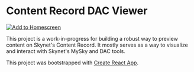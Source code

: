 # Content Record DAC Viewer

[![Add to Homescreen](https://img.shields.io/badge/Skynet-Add%20To%20Homescreen-00c65e?logo=skynet&labelColor=0d0d0d)](https://homescreen.hns.siasky.net/#/skylink/AQDWrOfNKRhZVrkDeesxY4DiwYpldV01SHkUmqhOPZY3gw)

This project is a work-in-progress for building a robust way to preview content on Skynet's Content Record. It mostly serves as a way to visualize and interact with Skynet's MySky and DAC tools.

This project was bootstrapped with [Create React App](https://github.com/facebook/create-react-app).
